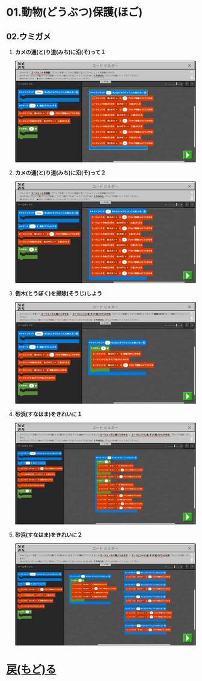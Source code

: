 # 01.動物(どうぶつ)保護(ほご)

## 02.ウミガメ

1. **カメの通(と)り道(みち)に沿(そ)って１**

	![01_カメの通(とお)り道(みち)に沿(そ)って１](01_カメの通り道に沿って１.png "01_カメの通(とお)り道(みち)に沿(そ)って１")

1. **カメの通(と)り道(みち)に沿(そ)って２**

	![02_カメの通(とお)り道(みち)に沿(そ)って２](02_カメの通り道に沿って２.png "02_カメの通(とお)り道(みち)に沿(そ)って２")

1. **倒木(とうぼく)を掃除(そうじ)しよう**

	![03_倒木(とうぼく)を掃除(そうじ)しよう](03_倒木を掃除しよう.png "03_倒木(さかき)を掃除(そうじ)しよう")

1. **砂浜(すなはま)をきれいに１**

	![04_砂浜(すなはま)をきれいに１](04_砂浜をきれいに１.png "04_砂浜(すなはま)をきれいに１")

1. **砂浜(すなはま)をきれいに２**

	![05_砂浜(すなはま)をきれいに２](05_砂浜をきれいに２.png "05_砂浜(すなはま)をきれいに２")

# [戻(もど)る](../block01.html)